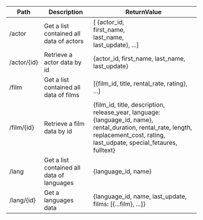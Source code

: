| Path | Description | ReturnValue |
| ---- | ----------- | ----------- |
| /actor | Get a list contained all data of actors | [ {actor_id, <br/> first_name, <br/> last_name, <br/>  last_update}, ...] |
| /actor/{id} | Retrieve a actor data by id | {actor_id, first_name, last_name, last_update} |
| /film | Get a list contained all data of films | [{film_id, title, rental_rate, rating}, ...] |
| /film/{id} | Retrieve a film data by id | {film_id, title, description, release_year, language: {language_id, name}, rental_duration, rental_rate, length, replacement_cost, rating, last_udpate, special_fetaures, fulltext} |
| /lang | Get a list contained all data of languages | {language_id, name} |
| /lang/{id} | Get a languages data | {language_id, name, last_update, films: [{...film}, ...]}
